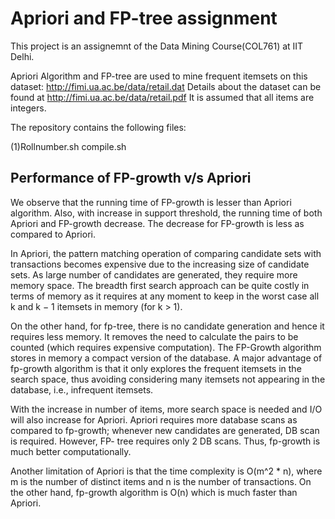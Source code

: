 
# Apriori and FP-tree assignment
This project is an assignemnt of the Data Mining Course(COL761) at IIT Delhi.

Apriori Algorithm and FP-tree are used to mine frequent itemsets on this dataset: http://fimi.ua.ac.be/data/retail.dat Details about the dataset can be found at http://fimi.ua.ac.be/data/retail.pdf It is assumed that all items are integers.

The repository contains the following files:

(1)Rollnumber.sh
compile.sh





## Performance of FP-growth v/s Apriori
We observe that the running time of FP-growth is lesser than Apriori algorithm. Also, with increase in support threshold, the running time of both Apriori and FP-growth decrease. The decrease for FP-growth is less as compared to Apriori.

In Apriori, the pattern matching operation of comparing candidate sets with transactions becomes expensive due to the increasing size of candidate sets. As large number of candidates are generated, they require more memory space. The breadth first search approach can be quite costly in terms of memory as it requires at any moment to keep in the worst case all k and k − 1 itemsets in memory (for k > 1).

On the other hand, for fp-tree, there is no candidate generation and hence it requires less memory. It removes the need to calculate the pairs to be counted (which requires expensive computation). The FP-Growth algorithm stores in memory a compact version of the database. A major advantage of fp-growth algorithm is that it only explores the frequent itemsets in the search space, thus avoiding considering many itemsets not appearing in the database, i.e., infrequent itemsets.

With the increase in number of items, more search space is needed and I/O will also increase for Apriori. Apriori requires more database scans as compared to fp-growth; whenever new candidates are generated, DB scan is required. However, FP- tree requires only 2 DB scans. Thus, fp-growth is much better computationally.

Another limitation of Apriori is that the time complexity is O(m^2 * n), where m is the number of distinct items and n is the number of transactions. On the other hand, fp-growth algorithm is O(n) which is much faster than Apriori.
